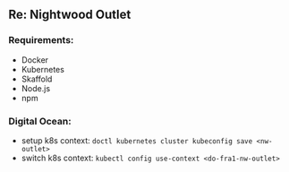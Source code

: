 ## Re: Nightwood Outlet

### Requirements:
 - Docker
 - Kubernetes
 - Skaffold
 - Node.js
 - npm

### Digital Ocean:
 - setup k8s context: `doctl kubernetes cluster kubeconfig save <nw-outlet>`
 - switch k8s context: `kubectl config use-context <do-fra1-nw-outlet>`
